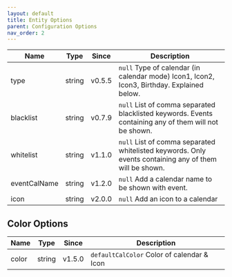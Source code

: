 ```yaml
---
layout: default
title: Entity Options
parent: Configuration Options
nav_order: 2
---
```


| Name         |  Type  | Since  | Description                                                                                            |
| ------------ | :----: | :----: | ------------------------------------------------------------------------------------------------------ |
| type         | string | v0.5.5 | `null` Type of calendar (in calendar mode) Icon1, Icon2, Icon3, Birthday. Explained below.             |
| blacklist    | string | v0.7.9 | `null` List of comma separated blacklisted keywords. Events containing any of them will not be shown.  |
| whitelist    | string | v1.1.0 | `null` List of comma separated whitelisted keywords. Only events containing any of them will be shown. |
| eventCalName | string | v1.2.0 | `null` Add a calendar name to be shown with event.                                                     |
| icon         | string | v2.0.0 | `null` Add an icon to a calendar                                                                       |

## Color Options

| Name  |  Type  | Since  | Description                         |
| ----- | :----: | :----: | ----------------------------------- |
| color | string | v1.5.0 | `defaultCalColor` Color of calendar & Icon |
